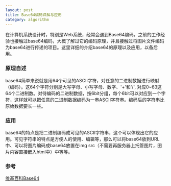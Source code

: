 ```yaml
---
layout: post
title: Base64编码详解与应用
category: algorithm 
---
```


在计算机系统设计时，特别是Web系统，经常会遇到Base64编码。之前的工作经验也接触过base64编码，大概了解过它的编码原理，并且接触过将图片文件编码为base64进行传递的项目。这里详细的介绍base64的原理以及应用，以备后用。

### 原理自述
base64简单来说就是用64个可见的ASCII字符，对任意的二进制数据进行映射（编码）。这64个字符分别是大写字母、小写字母、数字、'+'和'/', 对应0~63这64个二进制数。对待编码的二进制数据，按6bit分组，每个6bit可以对应到一个字符，这样就可以把任意的二进制数据编码为一串ASCII字符串。编码后的字符串比原始数据要长一些。

### 应用
base64的特点是把二进制编码成可见的ASCII字符串，这个可以体现出它的应用。可见字符串的特点是方便人的使用、编辑等，那么可以将base64放到URL中、可以将图片编码成base64放置在img src（不需要再服务器上托管图片，图片内容直接嵌入html中）中等等。

### 参考
[维基百科Base64](https://zh.wikipedia.org/wiki/Base64)


